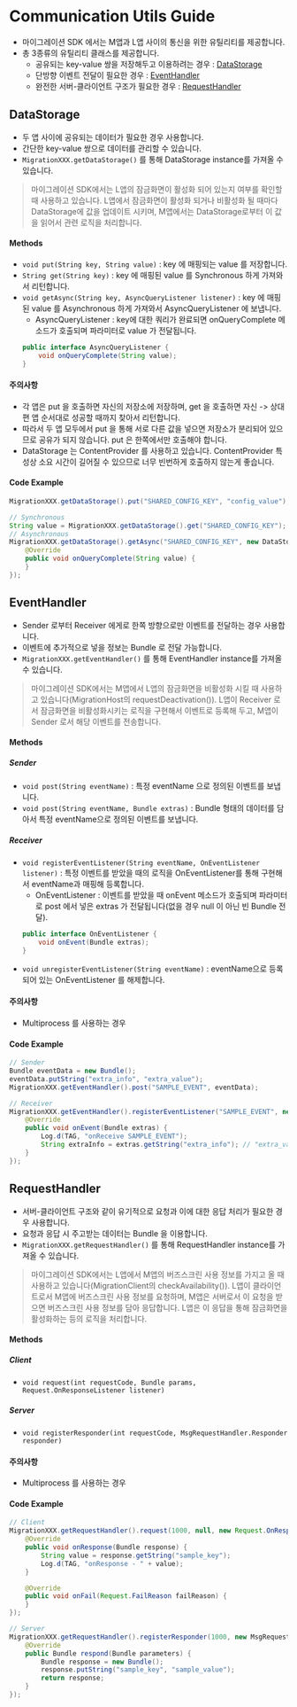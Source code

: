 # Communication Utils Guide
- 마이그레이션 SDK 에서는 M앱과 L앱 사이의 통신을 위한 유틸리티를 제공합니다.
- 총 3종류의 유틸리티 클래스를 제공합니다.
    - 공유되는 key-value 쌍을 저장해두고 이용하려는 경우 : [DataStorage](COMMUNICATION-UTILS.md#datastorage)
    - 단방향 이벤트 전달이 필요한 경우 : [EventHandler](COMMUNICATION-UTILS.md#eventhandler)
    - 완전한 서버-클라이언트 구조가 필요한 경우 : [RequestHandler](COMMUNICATION-UTILS.md#requesthandler)

## DataStorage

- 두 앱 사이에 공유되는 데이터가 필요한 경우 사용합니다.
- 간단한 key-value 쌍으로 데이터를 관리할 수 있습니다.
- `MigrationXXX.getDataStorage()` 를 통해 DataStorage instance를 가져올 수 있습니다.

> 마이그레이션 SDK에서는 L앱의 잠금화면이 활성화 되어 있는지 여부를 확인할 때 사용하고 있습니다. L앱에서 잠금화면이 활성화 되거나 비활성화 될 때마다 DataStorage에 값을 업데이트 시키며, M앱에서는 DataStorage로부터 이 값을 읽어서 관련 로직을 처리합니다.

#### Methods
- `void put(String key, String value)` : key 에 매핑되는 value 를 저장합니다.
- `String get(String key)` : key 에 매핑된 value 를 Synchronous 하게 가져와서 리턴합니다. 
- `void getAsync(String key, AsyncQueryListener listener)` : key 에 매핑된 value 를 Asynchronous 하게 가져와서 AsyncQueryListener 에 보냅니다.
    - AsyncQueryListener : key에 대한 쿼리가 완료되면 onQueryComplete 메소드가 호출되며 파라미터로 value 가 전달됩니다.
    ```java
    public interface AsyncQueryListener {
        void onQueryComplete(String value);
    }
    ```

#### 주의사항
- 각 앱은 put 을 호출하면 자신의 저장소에 저장하며, get 을 호출하면 자신 -> 상대편 앱 순서대로 성공할 때까지 찾아서 리턴합니다.
- 따라서 두 앱 모두에서 put 을 통해 서로 다른 값을 넣으면 저장소가 분리되어 있으므로 공유가 되지 않습니다. put 은 한쪽에서만 호출해야 합니다.
- DataStorage 는 ContentProvider 를 사용하고 있습니다. ContentProvider 특성상 소요 시간이 길어질 수 있으므로 너무 빈번하게 호출하지 않는게 좋습니다.

#### Code Example
```java
MigrationXXX.getDataStorage().put("SHARED_CONFIG_KEY", "config_value");

// Synchronous
String value = MigrationXXX.getDataStorage().get("SHARED_CONFIG_KEY");
// Asynchronous
MigrationXXX.getDataStorage().getAsync("SHARED_CONFIG_KEY", new DataStorage.AsyncQueryListener() {
    @Override
    public void onQueryComplete(String value) {
    }
});
```


## EventHandler

- Sender 로부터 Receiver 에게로 한쪽 방향으로만 이벤트를 전달하는 경우 사용합니다.
- 이벤트에 추가적으로 넣을 정보는 Bundle 로 전달 가능합니다.
- `MigrationXXX.getEventHandler()` 를 통해 EventHandler instance를 가져올 수 있습니다.

> 마이그레이션 SDK에서는 M앱에서 L앱의 잠금화면을 비활성화 시킬 때 사용하고 있습니다(MigrationHost의 requestDeactivation()). L앱이 Receiver 로서 잠금화면을 비활성화시키는 로직을 구현해서 이벤트로 등록해 두고, M앱이 Sender 로서 해당 이벤트를 전송합니다.

#### Methods
##### Sender
- `void post(String eventName)` : 특정 eventName 으로 정의된 이벤트를 보냅니다.
- `void post(String eventName, Bundle extras)` : Bundle 형태의 데이터를 담아서 특정 eventName으로 정의된 이벤트를 보냅니다.
##### Receiver
- `void registerEventListener(String eventName, OnEventListener listener)` : 특정 이벤트를 받았을 때의 로직을 OnEventListener를 통해 구현해서 eventName과 매핑해 등록합니다.
    - OnEventListener : 이벤트를 받았을 때 onEvent 메소드가 호출되며 파라미터로 post 에서 넣은 extras 가 전달됩니다(없을 경우 null 이 아닌 빈 Bundle 전달).
    ```java
    public interface OnEventListener {
        void onEvent(Bundle extras);
    }
    ```
- `void unregisterEventListener(String eventName)` : eventName으로 등록되어 있는 OnEventListener 를 해제합니다.

#### 주의사항
- Multiprocess 를 사용하는 경우

#### Code Example
```java
// Sender
Bundle eventData = new Bundle();
eventData.putString("extra_info", "extra_value");
MigrationXXX.getEventHandler().post("SAMPLE_EVENT", eventData);

// Receiver
MigrationXXX.getEventHandler().registerEventListener("SAMPLE_EVENT", new EventHandler.OnEventListener() {
    @Override
    public void onEvent(Bundle extras) {
        Log.d(TAG, "onReceive SAMPLE_EVENT");
        String extraInfo = extras.getString("extra_info"); // "extra_value" returned
    }
});

```


## RequestHandler

- 서버-클라이언트 구조와 같이 유기적으로 요청과 이에 대한 응답 처리가 필요한 경우 사용합니다.
- 요청과 응답 시 주고받는 데이터는 Bundle 을 이용합니다.
- `MigrationXXX.getRequestHandler()` 를 통해 RequestHandler instance를 가져올 수 있습니다.

> 마이그레이션 SDK에서는 L앱에서 M앱의 버즈스크린 사용 정보를 가지고 올 때 사용하고 있습니다(MigrationClient의 checkAvailability()). L앱이 클라이언트로서 M앱에 버즈스크린 사용 정보를 요청하며, M앱은 서버로서 이 요청을 받으면 버즈스크린 사용 정보를 담아 응답합니다. L앱은 이 응답을 통해 잠금화면을 활성화하는 등의 로직을 처리합니다.

#### Methods
##### Client
- `void request(int requestCode, Bundle params, Request.OnResponseListener listener)`
##### Server
- `void registerResponder(int requestCode, MsgRequestHandler.Responder responder)`

#### 주의사항
- Multiprocess 를 사용하는 경우

#### Code Example
```java
// Client
MigrationXXX.getRequestHandler().request(1000, null, new Request.OnResponseListener() {
    @Override
    public void onResponse(Bundle response) {
        String value = response.getString("sample_key");
        Log.d(TAG, "onResponse - " + value);
    }

    @Override
    public void onFail(Request.FailReason failReason) {
    }
});

// Server
MigrationXXX.getRequestHandler().registerResponder(1000, new MsgRequestHandler.Responder() {
    @Override
    public Bundle respond(Bundle parameters) {
        Bundle response = new Bundle();
        response.putString("sample_key", "sample_value");
        return response;
    }
});
```
